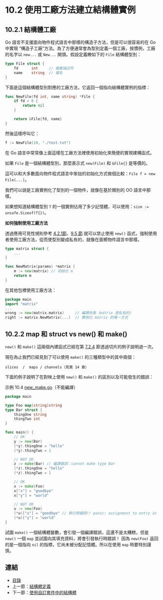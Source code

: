 # 10.2 使用工廠方法建立結構體實例

## 10.2.1 結構體工廠

Go 語言不支援面向物件程式語言中那樣的構造子方法，但是可以很容易的在 Go 中實現 “構造子工廠”方法。為了方便通常會為型別定義一個工廠，按慣例，工廠的名字以 `new...` 或 `New...` 開頭。假設定義瞭如下的 `File` 結構體型別：

```go
type File struct {
    fd      int     // 檔案描述符
    name    string  // 檔名
}
```

下面是這個結構體型別對應的工廠方法，它返回一個指向結構體實例的指標：

```go
func NewFile(fd int, name string) *File {
    if fd < 0 {
        return nil
    }

    return &File{fd, name}
}
```

然後這樣呼叫它：

```go
f := NewFile(10, "./test.txt")
```

在 Go 語言中常常像上面這樣在工廠方法裡使用初始化來簡便的實現建構函式。

如果 `File` 是一個結構體型別，那麼表示式 `new(File)` 和 `&File{}` 是等價的。

這可以和大多數面向物件程式語言中笨拙的初始化方式做個比較：`File f = new File(...)`。

我們可以說是工廠實例化了型別的一個物件，就像在基於類別的 OO 語言中那樣。

如果想知道結構體型別 `T` 的一個實例佔用了多少記憶體，可以使用：`size := unsafe.Sizeof(T{})`。

**如何強制使用工廠方法**

透過應用可見性規則參考 [4.2.1節](04.2.md)、[9.5 節](09.5.md) 就可以禁止使用 `new()` 函式，強制使用者使用工廠方法，從而使型別變成私有的，就像在面嚮物件語言中那樣。

```go
type matrix struct {
    ...
}

func NewMatrix(params) *matrix {
    m := new(matrix) // 初始化 m
    return m
}
```

在其他包裡使用工廠方法：

```go
package main
import "matrix"
...
wrong := new(matrix.matrix)     // 編譯失敗（matrix 是私有的）
right := matrix.NewMatrix(...)  // 實例化 matrix 的唯一方式
```

## 10.2.2 map 和 struct vs new() 和 make()

`new()` 和 `make()` 這兩個內建函式已經在第 [7.2.4](07.2.md) 節透過切片的例子說明過一次。

現在為止我們已經見到了可以使用 `make()` 的三種類型中的其中兩個：

    slices  /  maps / channels（見第 14 章）

下面的例子說明了在對映上使用 `new()` 和 `make()` 的區別以及可能發生的錯誤：

示例 10.4 [new_make.go](examples/chapter_10/new_make.go)（不能編譯）

```go
package main

type Foo map[string]string
type Bar struct {
    thingOne string
    thingTwo int
}

func main() {
    // OK
    y := new(Bar)
    (*y).thingOne = "hello"
    (*y).thingTwo = 1

    // NOT OK
    z := make(Bar) // 編譯錯誤：cannot make type Bar
    (*z).thingOne = "hello"
    (*z).thingTwo = 1

    // OK
    x := make(Foo)
    x["x"] = "goodbye"
    x["y"] = "world"

    // NOT OK
    u := new(Foo)
    (*u)["x"] = "goodbye" // 執行時錯誤!! panic: assignment to entry in nil map
    (*u)["y"] = "world"
}
```

試圖 `make()` 一個結構體變數，會引發一個編譯錯誤，這還不是太糟糕，但是 `new()` 一個 `map` 並試圖向其填充資料，將會引發執行時錯誤！ 因為 `new(Foo)` 返回的是一個指向 `nil` 的指標，它尚未被分配記憶體。所以在使用 `map` 時要特別謹慎。

## 連結

- [目錄](directory.md)
- 上一節：[結構體定義](10.1.md)
- 下一節：[使用自訂套件中的結構體](10.3.md)
